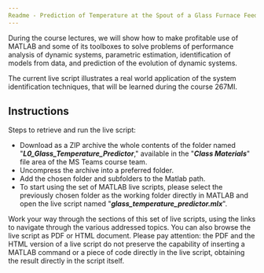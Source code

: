 ```yaml
---
Readme - Prediction of Temperature at the Spout of a Glass Furnace Feeder
---
```


During the course lectures, we will show how to make profitable use of MATLAB and some of its toolboxes to solve problems of performance analysis of dynamic systems, parametric estimation, identification of models from data, and prediction of the evolution of dynamic systems. 

The current live script illustrates a real world application of the system identification techniques, that will be learned during the course 267MI.

## Instructions

Steps to retrieve and run the live script:

- Download as a ZIP archive the whole contents of the folder named "***L0_Glass_Temperature_Predictor***," available in the "***Class Materials***" file area of the MS Teams course team.
- Uncompress the archive into a preferred folder.
- Add the chosen folder and subfolders to the Matlab path.
- To start using the set of MATLAB live scripts, please select the previously chosen folder as the working folder directly in MATLAB and open the live script named "***glass_temperature_predictor.mlx***".

Work your way through the sections of this set of live scripts, using the links to navigate through the various addressed topics. You can also browse the live script as PDF or HTML document. Please pay attention: the PDF and the HTML version of a live script do not preserve the capability of inserting a MATLAB command or a piece of code directly in the live script, obtaining the result directly in the script itself.
